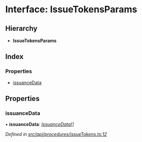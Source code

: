 # Interface: IssueTokensParams

## Hierarchy

* **IssueTokensParams**

## Index

### Properties

* [issuanceData](issuetokensparams.md#issuancedata)

## Properties

###  issuanceData

• **issuanceData**: *[IssuanceData](issuancedata.md)[]*

*Defined in [src/api/procedures/issueTokens.ts:12](https://github.com/PolymathNetwork/polymesh-sdk/blob/0073002/src/api/procedures/issueTokens.ts#L12)*
